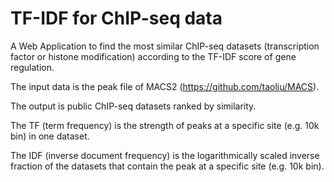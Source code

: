 # TF-IDF for ChIP-seq data

A Web Application to find the most similar ChIP-seq datasets (transcription factor or histone modification) according to the TF-IDF score of gene regulation.

The input data is the peak file of MACS2 (https://github.com/taoliu/MACS).

The output is public ChIP-seq datasets ranked by similarity.


The TF (term frequency) is the strength of peaks at a specific site (e.g. 10k bin) in one dataset.

The IDF (inverse document frequency) is the logarithmically scaled inverse fraction of the datasets that contain the peak at a specific site (e.g. 10k bin).

